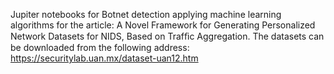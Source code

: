 Jupiter notebooks for Botnet detection applying machine learning algorithms for the article: A Novel Framework for Generating Personalized Network Datasets for NIDS, Based on Trafﬁc Aggregation.
The datasets can be downloaded from the following address:
https://securitylab.uan.mx/dataset-uan12.htm
